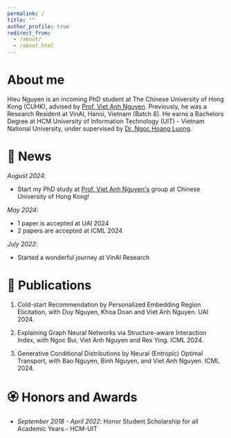 ```yaml
---
permalink: /
title: ""
author_profile: true
redirect_from: 
  - /about/
  - /about.html
---
```


<span class='anchor' id='about-me'></span>
# About me
Hieu Nguyen is an incoming PhD student at The Chinese University of Hong Kong (CUHK), advised by [Prof. Viet Anh Nguyen](https://www.vietanhnguyen.net/). Previously, he was a Research Resident at VinAI, Hanoi, Vietnam (Batch 8). He earns a Bachelors Degree at HCM University of Information Technology (UIT) - Vietnam National University, under supervised by [Dr. Ngoc Hoang Luong](https://sites.google.com/view/hoangluong).


<span class='anchor' id='news'></span>
# 🌟 News
*August 2024*:
- Start my PhD study at [Prof. Viet Anh Nguyen's](https://www.vietanhnguyen.net/) group at Chinese University of Hong Kong!

*May 2024*: 
- 1 paper is accepted at UAI 2024
- 2 papers are accepted at ICML 2024

*July 2022*:
- Started a wonderful journey at VinAI Research

# 📜 Publications
1. Cold-start Recommendation by Personalized Embedding Region Elicitation, with Duy Nguyen, Khoa Doan and Viet Anh Nguyen. UAI 2024.

2. Explaining Graph Neural Networks via Structure-aware Interaction Index, with Ngoc Bui, Viet Anh Nguyen and Rex Ying. ICML 2024.

3. Generative Conditional Distributions by Neural (Entropic) Optimal Transport, with Bao Nguyen, Binh Nguyen, and Viet Anh Nguyen. ICML 2024.


# 🏵️ Honors and Awards
- *September 2018 - April 2022*: Honor Student Scholarship for all Academic Years - HCM-UIT